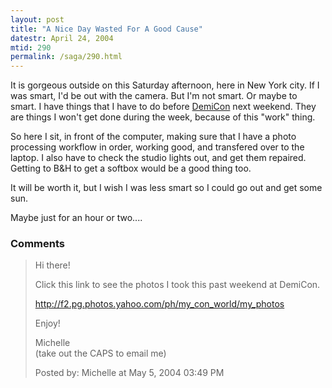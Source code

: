 ```yaml
---
layout: post
title: "A Nice Day Wasted For A Good Cause"
datestr: April 24, 2004
mtid: 290
permalink: /saga/290.html
---
```


It is gorgeous outside on this Saturday afternoon, here in New York city.  If I was smart, I'd be out with the camera.  But I'm not smart.  Or maybe to smart.  I have things that I have to do before <a href="http://www.demicon.org">DemiCon</a> next weekend.  They are things I won't get done during the week, because of this "work" thing.

So here I sit, in front of the computer, making sure that I have a photo processing workflow in order, working good, and transfered over to the laptop.  I also have to check the studio lights out, and get them repaired.  Getting to B&H to get a softbox would be a good thing too.

It will be worth it, but I wish I was less smart so I could go out and get some sun.

Maybe just for an hour or two....

### Comments

<blockquote>
Hi there!

Click this link to see the photos I took this past weekend at DemiCon.

<a href="http://f2.pg.photos.yahoo.com/ph/my_con_world/my_photos">http://f2.pg.photos.yahoo.com/ph/my_con_world/my_photos</a>

Enjoy!

Michelle<br />
(take out the CAPS to email me)
<div class="comment-meta">Posted by: Michelle at May  5, 2004 03:49 PM</div> </blockquote>

